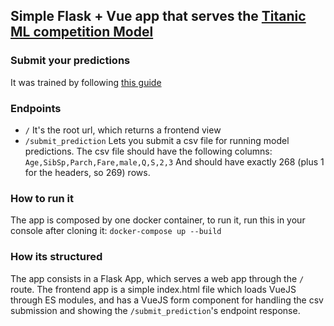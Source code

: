 ## Simple Flask + Vue app that serves the [Titanic ML competition Model](https://risx3.github.io/titanic-analysis/)
### Submit your predictions

It was trained by following [this guide](https://risx3.github.io/titanic-analysis/)

### Endpoints
- `/`
It's the root url, which returns a frontend view
- `/submit_prediction`
Lets you submit a csv file for running model predictions.
The csv file should have the following columns:
`Age,SibSp,Parch,Fare,male,Q,S,2,3`
And should have exactly 268 (plus 1 for the headers, so 269) rows.

### How to run it
The app is composed by one docker container, to run it, run this in your console after cloning it:
`docker-compose up --build`

### How its structured
The app consists in a Flask App, which serves a web app through the `/` route.
The frontend app is a simple index.html file which loads VueJS through ES modules, and has a VueJS form component for handling the csv submission and showing the `/submit_prediction`'s endpoint response.